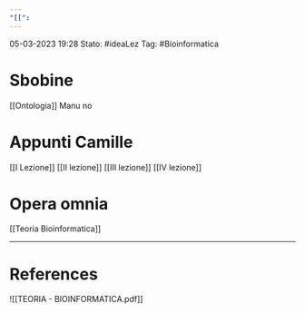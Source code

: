 ```yaml
---
"[[":
---
```

05-03-2023 19:28
Stato: #ideaLez
Tag: #Bioinformatica 

# Sbobine
[[Ontologia]] Manu no
# Appunti Camille
[[I Lezione]]
[[II lezione]]
[[III lezione]]
[[IV lezione]]

# Opera omnia
[[Teoria Bioinformatica]]







---
# References
![[TEORIA - BIOINFORMATICA.pdf]]